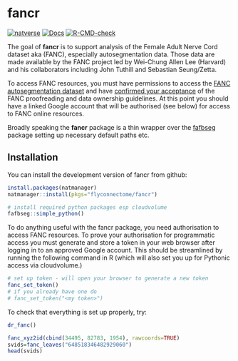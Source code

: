 # fancr

<!-- badges: start -->
[![natverse](https://img.shields.io/badge/natverse-Part%20of%20the%20natverse-a241b6)](https://natverse.github.io)
[![Docs](https://img.shields.io/badge/docs-100%25-brightgreen.svg)](https://flyconnectome.github.io/fancr/reference/)
[![R-CMD-check](https://github.com/flyconnectome/fanc/workflows/R-CMD-check/badge.svg)](https://github.com/flyconnectome/fanc/actions)
<!-- badges: end -->

The goal of **fancr** is to support analysis of the Female Adult
Nerve Cord dataset aka (FANC), especially autosegmentation data. Those 
data are made available by the FANC project led by Wei-Chung Allen Lee (Harvard) and his collaborators including John Tuthill and Sebastian Seung/Zetta. 

To access FANC resources, you must have permissions to access the [FANC
autosegmentation
dataset](https://fanc-reconstruction.slack.com/archives/C01RZP5JH9C/p1616522511001900)
and have [confirmed your
acceptance](https://fanc-reconstruction.slack.com/archives/C01RZP5JH9C/p1617404290005300)
of the FANC proofreading and data ownership guidelines. At this point you should
have a linked Google account that will be authorised (see below) for access to
FANC online resources.

Broadly speaking the **fancr** package is a thin wrapper over the 
[fafbseg](https://github.com/natverse/fafbseg) package setting up necessary 
default paths etc.

## Installation

You can install the development version of fancr from github:

```r
install.packages(natmanager)
natmanager::install(pkgs="flyconnectome/fancr")

# install required python packages esp cloudvolume
fafbseg::simple_python()
```

To do anything useful with the fancr package, you need authorisation to access
FANC resources. To prove your authorisation for programmatic access you must
generate and store a token in your web browser after logging in to an approved
Google account. This should be streamlined by running the following command in R
(which will also set you up for Pythonic access via cloudvolume.)

```r
# set up token - will open your browser to generate a new token
fanc_set_token()
# if you already have one do 
# fanc_set_token("<my token>")
```

To check that everything is set up properly, try:

```r
dr_fanc()

fanc_xyz2id(cbind(34495, 82783, 1954), rawcoords=TRUE)
svids=fanc_leaves("648518346482929060")
head(svids)
```

